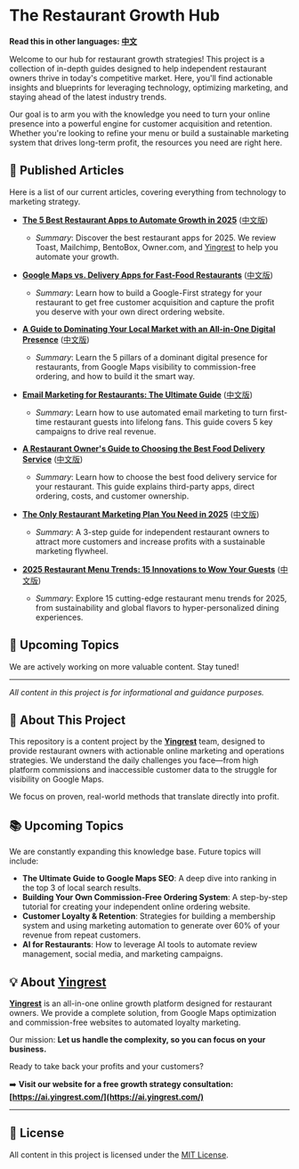 # The Restaurant Growth Hub

**Read this in other languages: [中文](./README_zh.md)**

Welcome to our hub for restaurant growth strategies! This project is a collection of in-depth guides designed to help independent restaurant owners thrive in today's competitive market. Here, you'll find actionable insights and blueprints for leveraging technology, optimizing marketing, and staying ahead of the latest industry trends.

Our goal is to arm you with the knowledge you need to turn your online presence into a powerful engine for customer acquisition and retention. Whether you're looking to refine your menu or build a sustainable marketing system that drives long-term profit, the resources you need are right here.

## 🚀 Published Articles

Here is a list of our current articles, covering everything from technology to marketing strategy.

- **[The 5 Best Restaurant Apps to Automate Growth in 2025](./best-restaurant-apps-2025.md)** ([中文版](./best-restaurant-apps-2025_zh.md))
  - *Summary*: Discover the best restaurant apps for 2025. We review Toast, Mailchimp, BentoBox, Owner.com, and [Yingrest](https://yingrest.mytruststores.com/) to help you automate your growth.

- **[Google Maps vs. Delivery Apps for Fast-Food Restaurants](./google-maps-restaurant-guide.md)** ([中文版](./google-maps-restaurant-guide_zh.md))
  - *Summary*: Learn how to build a Google-First strategy for your restaurant to get free customer acquisition and capture the profit you deserve with your own direct ordering website.

- **[A Guide to Dominating Your Local Market with an All-in-One Digital Presence](./restaurant-digital-presence-guide.md)** ([中文版](./restaurant-digital-presence-guide_zh.md))
  - *Summary*: Learn the 5 pillars of a dominant digital presence for restaurants, from Google Maps visibility to commission-free ordering, and how to build it the smart way.

- **[Email Marketing for Restaurants: The Ultimate Guide](./restaurant-email-marketing-guide.md)** ([中文版](./restaurant-email-marketing-guide_zh.md))
  - *Summary*: Learn how to use automated email marketing to turn first-time restaurant guests into lifelong fans. This guide covers 5 key campaigns to drive real revenue.

- **[A Restaurant Owner's Guide to Choosing the Best Food Delivery Service](./restaurant-food-delivery-service-guide.md)** ([中文版](./restaurant-food-delivery-service-guide_zh.md))
  - *Summary*: Learn how to choose the best food delivery service for your restaurant. This guide explains third-party apps, direct ordering, costs, and customer ownership.

- **[The Only Restaurant Marketing Plan You Need in 2025](./restaurant-marketing-plan-2025.md)** ([中文版](./restaurant-marketing-plan-2025_zh.md))
  - *Summary*: A 3-step guide for independent restaurant owners to attract more customers and increase profits with a sustainable marketing flywheel.

- **[2025 Restaurant Menu Trends: 15 Innovations to Wow Your Guests](./restaurant-menu-trends-2025.md)** ([中文版](./restaurant-menu-trends-2025_zh.md))
  - *Summary*: Explore 15 cutting-edge restaurant menu trends for 2025, from sustainability and global flavors to hyper-personalized dining experiences.

## 🔮 Upcoming Topics

We are actively working on more valuable content. Stay tuned!

---

*All content in this project is for informational and guidance purposes.*

## 🚀 About This Project

This repository is a content project by the **[Yingrest](https://yingrest.mytruststores.com/)** team, designed to provide restaurant owners with actionable online marketing and operations strategies. We understand the daily challenges you face—from high platform commissions and inaccessible customer data to the struggle for visibility on Google Maps.

We focus on proven, real-world methods that translate directly into profit.

## 📚 Upcoming Topics

We are constantly expanding this knowledge base. Future topics will include:

-   **The Ultimate Guide to Google Maps SEO**: A deep dive into ranking in the top 3 of local search results.
-   **Building Your Own Commission-Free Ordering System**: A step-by-step tutorial for creating your independent online ordering website.
-   **Customer Loyalty & Retention**: Strategies for building a membership system and using marketing automation to generate over 60% of your revenue from repeat customers.
-   **AI for Restaurants**: How to leverage AI tools to automate review management, social media, and marketing campaigns.

## 💡 About [Yingrest](https://yingrest.mytruststores.com/)

**[Yingrest](https://yingrest.mytruststores.com/)** is an all-in-one online growth platform designed for restaurant owners. We provide a complete solution, from Google Maps optimization and commission-free websites to automated loyalty marketing.

Our mission: **Let us handle the complexity, so you can focus on your business.**

Ready to take back your profits and your customers?

➡️ **Visit our website for a free growth strategy consultation: [https://ai.yingrest.com/](https://ai.yingrest.com/)**

---

## 📄 License

All content in this project is licensed under the [MIT License](./LICENSE).
